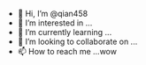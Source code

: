 - 👋 Hi, I’m @qian458
- 👀 I’m interested in ...
- 🌱 I’m currently learning ...
- 💞️ I’m looking to collaborate on ...
- 📫 How to reach me ...wow

<!---
qian458/qian458 is a ✨ special ✨ repository because its `README.md` (this file) appears on your GitHub profile.
You can click the Preview link to take a look at your changes.
--->
